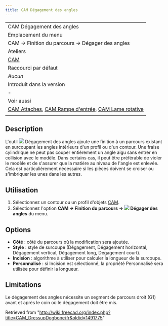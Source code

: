 ```yaml
---
title: CAM Dégagement des angles
---
```

|  |
| --- |
| CAM Dégagement des angles |
| Emplacement du menu |
| CAM → Finition du parcours → Dégager des angles |
| Ateliers |
| [CAM](/CAM_Workbench/fr "CAM Workbench/fr") |
| Raccourci par défaut |
| *Aucun* |
| Introduit dans la version |
| - |
| Voir aussi |
| [CAM Attaches](/CAM_DressupTag/fr "CAM DressupTag/fr"), [CAM Rampe d'entrée](/CAM_DressupRampEntry/fr "CAM DressupRampEntry/fr"), [CAM Lame rotative](/CAM_DressupDragKnife/fr "CAM DressupDragKnife/fr") |
|  |

## Description

L'outil ![](/images/CAM_DressupDogbone.svg) Dégagement des angles ajoute une finition à un parcours existant en surcoupant les angles intérieurs d'un profil ou d'un contour. Une fraise cylindrique ne peut pas couper entièrement un angle aigu sans entrer en collision avec le modèle. Dans certains cas, il peut être préférable de violer le modèle et de s'assurer que la matière au niveau de l'angle est enlevée. Cela est particulièrement nécessaire si les pièces doivent se croiser ou s'imbriquer les unes dans les autres.

## Utilisation

1. Sélectionnez un contour ou un profil d'objets [CAM](/CAM_Workbench/fr "CAM Workbench/fr").
2. Sélectionnez l'option **CAM → Finition du parcours → ![](/images/CAM_DressupDogbone.svg) Dégager des angles** du menu.

## Options

* **Côté** : côté du parcours où la modification sera ajoutée.
* **Style** : style de surcoupe (Dégagement, Dégagement horizontal, Dégagement vertical, Dégagement long, Dégagement court).
* **Incision** : algorithme à utiliser pour calculer la longueur de la surcoupe.
* **Personnalisé** : si Incision est sélectionné, la propriété Personnalisé sera utilisée pour définir la longueur.

## Limitations

Le dégagement des angles nécessite un segment de parcours droit (G1) avant et après le coin où le dégagement doit être mis.

Retrieved from "<http://wiki.freecad.org/index.php?title=CAM_DressupDogbone/fr&oldid=1491775>"